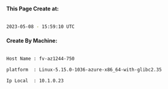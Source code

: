 
   
#### This Page Create at:

```bash

2023-05-08 - 15:59:10 UTC

```

#### Create By Machine:

```bash

Host Name : fv-az1244-750

platform  : Linux-5.15.0-1036-azure-x86_64-with-glibc2.35

Ip Local  : 10.1.0.23

```

